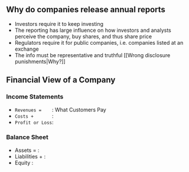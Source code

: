 ## Why do companies release annual reports
- Investors require it to keep investing
- The reporting has large influence on how investors and analysts perceive the company, buy shares, and thus share price
- Regulators require it for public companies, i.e. companies listed at an exchange
- The info must be representative and truthful [[Wrong disclosure punishments|Why?]]

## Financial View of a Company
### Income Statements
- `Revenues =    `: What Customers Pay
- `Costs +       `: 
- `Profit or Loss`:
### Balance Sheet
- Assets $=$      :
- Liabilities $+$ :
- Equity          :